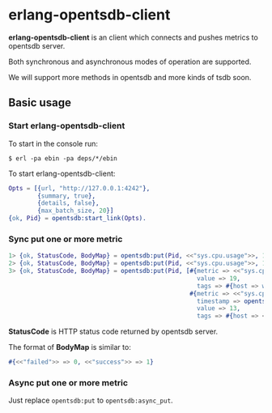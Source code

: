 
# erlang-opentsdb-client

**erlang-opentsdb-client** is an client which connects and pushes metrics to opentsdb server. 

Both synchronous and asynchronous modes of operation are supported. 

We will support more methods in opentsdb and more kinds of tsdb soon.



## Basic usage

### Start erlang-opentsdb-client

To start in the console run:

`$ erl -pa ebin -pa deps/*/ebin`

To start erlang-opentsdb-client:

```erlang
Opts = [{url, "http://127.0.0.1:4242"},
		{summary, true},
		{details, false},
		{max_batch_size, 20}]
{ok, Pid} = opentsdb:start_link(Opts).
```



### Sync put one or more metric 

```erlang
1> {ok, StatusCode, BodyMap} = opentsdb:put(Pid, <<"sys.cpu.usage">>, 13, #{city => hangzhou}).
2> {ok, StatusCode, BodyMap} = opentsdb:put(Pid, <<"sys.cpu.usage">>, 13, #{city => hangzhou}).
3> {ok, StatusCode, BodyMap} = opentsdb:put(Pid, [#{metric => <<"sys.cpu.nice">>, 
													value => 19, 
													tags => #{host => web01}},
												  #{metric => <<"sys.cpu.nice">>, 
													timestamp => opentsdb:unix_timestamp(),
													value => 13, 
													tags => #{host => <<"web02">>}}]).
```

**StatusCode** is HTTP status code returned by opentsdb server.

The format of **BodyMap** is similar to:

```erlang
#{<<"failed">> => 0, <<"success">> => 1}
```



### Async put one or more metric

Just replace `opentsdb:put` to `opentsdb:async_put`.

